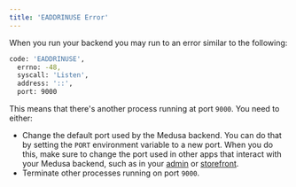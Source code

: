 ```yaml
---
title: 'EADDRINUSE Error'
---
```


When you run your backend you may run to an error similar to the following:

```bash
code: 'EADDRINUSE',
  errno: -48,
  syscall: 'Listen',
  address: '::',
  port: 9000
```

This means that there's another process running at port `9000`. You need to either:

- Change the default port used by the Medusa backend. You can do that by setting the `PORT` environment variable to a new port. When you do this, make sure to change the port used in other apps that interact with your Medusa backend, such as in your [admin](../admin/quickstart.mdx#build-command-options) or [storefront](../starters/nextjs-medusa-starter.mdx#changing-medusa-backend-url).
- Terminate other processes running on port `9000`.

